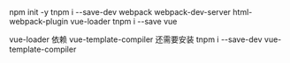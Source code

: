 ##
npm init -y
tnpm i --save-dev webpack webpack-dev-server html-webpack-plugin vue-loader
tnpm i --save vue 

vue-loader 依赖 vue-template-compiler
还需要安装
tnpm i --save-dev vue-template-compiler